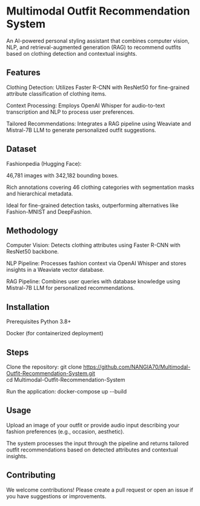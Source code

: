 # Multimodal Outfit Recommendation System
An AI-powered personal styling assistant that combines computer vision, NLP, and retrieval-augmented generation (RAG) to recommend outfits based on clothing detection and contextual insights.

## Features
Clothing Detection: Utilizes Faster R-CNN with ResNet50 for fine-grained attribute classification of clothing items.

Context Processing: Employs OpenAI Whisper for audio-to-text transcription and NLP to process user preferences.

Tailored Recommendations: Integrates a RAG pipeline using Weaviate and Mistral-7B LLM to generate personalized outfit suggestions.

## Dataset
Fashionpedia (Hugging Face):

46,781 images with 342,182 bounding boxes.

Rich annotations covering 46 clothing categories with segmentation masks and hierarchical metadata.

Ideal for fine-grained detection tasks, outperforming alternatives like Fashion-MNIST and DeepFashion.

## Methodology
Computer Vision: Detects clothing attributes using Faster R-CNN with ResNet50 backbone.

NLP Pipeline: Processes fashion context via OpenAI Whisper and stores insights in a Weaviate vector database.

RAG Pipeline: Combines user queries with database knowledge using Mistral-7B LLM for personalized recommendations.

## Installation
Prerequisites
Python 3.8+

Docker (for containerized deployment)

## Steps
Clone the repository:
git clone https://github.com/NANGIA70/Multimodal-Outfit-Recommendation-System.git  
cd Multimodal-Outfit-Recommendation-System  

Run the application:
docker-compose up --build  

## Usage
Upload an image of your outfit or provide audio input describing your fashion preferences (e.g., occasion, aesthetic).

The system processes the input through the pipeline and returns tailored outfit recommendations based on detected attributes and contextual insights.

## Contributing
We welcome contributions! Please create a pull request or open an issue if you have suggestions or improvements.

